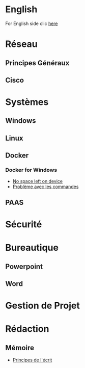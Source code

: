 <!-- TITLE: Accueil -->
<!-- SUBTITLE: Page d'accueil pour les articles en français -->
# English
 For English side clic [here](http://wiki.maximegy.ovh/english/home)
# Réseau
## Principes Généraux

## Cisco



# Systèmes
## Windows


## Linux


## Docker
### Docker for Windows
* [No space left on device](http://wiki.maximegy.ovh/french/docker/docker_for_windows/no_space_left_on_device)
* [Problème avec les commandes](http://wiki.maximegy.ovh/french/docker/docker_for_windows/path_problem)



## PAAS


# Sécurité




# Bureautique
## Powerpoint

## Word



# Gestion de Projet



# Rédaction
## Mémoire
* [Principes de l'écrit](http://wiki.maximegy.ovh/french/redaction/memoire/principes-de-lecrit)
